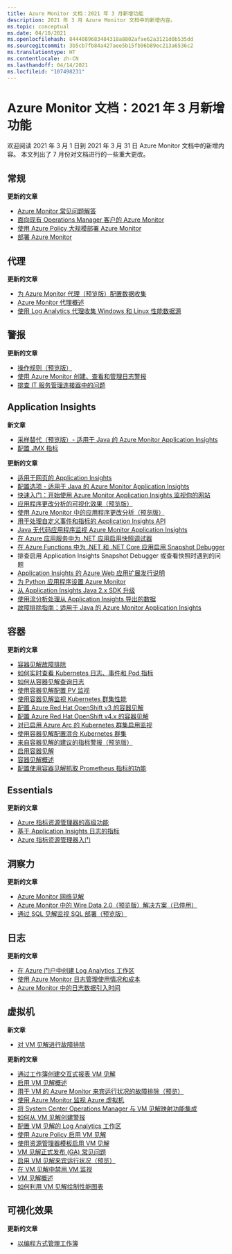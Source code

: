 ```yaml
---
title: Azure Monitor 文档：2021 年 3 月新增功能
description: 2021 年 3 月 Azure Monitor 文档中的新增内容。
ms.topic: conceptual
ms.date: 04/10/2021
ms.openlocfilehash: 8444089683484318a8802afae62a3121d0b535dd
ms.sourcegitcommit: 3b5cb7fb84a427aee5b15fb96b89ec213a6536c2
ms.translationtype: HT
ms.contentlocale: zh-CN
ms.lasthandoff: 04/14/2021
ms.locfileid: "107498231"
---
```

# <a name="azure-monitor-docs-whats-new-for-march-2021"></a>Azure Monitor 文档：2021 年 3 月新增功能

欢迎阅读 2021 年 3 月 1 日到 2021 年 3 月 31 日 Azure Monitor 文档中的新增内容。 本文列出了 7 月份对文档进行的一些重大更改。

## <a name="general"></a>常规

**更新的文章**

- [Azure Monitor 常见问题解答](faq.md)
- [面向现有 Operations Manager 客户的 Azure Monitor](azure-monitor-operations-manager.md)
- [使用 Azure Policy 大规模部署 Azure Monitor](deploy-scale.md)
- [部署 Azure Monitor](deploy.md)
   
## <a name="agents"></a>代理

**更新的文章**

- [为 Azure Monitor 代理（预览版）配置数据收集](agents/data-collection-rule-azure-monitor-agent.md)
- [Azure Monitor 代理概述](agents/agents-overview.md)
- [使用 Log Analytics 代理收集 Windows 和 Linux 性能数据源](agents/data-sources-performance-counters.md)

## <a name="alerts"></a>警报

**更新的文章**

- [操作规则（预览版）](alerts/alerts-action-rules.md)
- [使用 Azure Monitor 创建、查看和管理日志警报](alerts/alerts-log.md)
- [排查 IT 服务管理连接器中的问题](alerts/itsmc-troubleshoot-overview.md)

## <a name="application-insights"></a>Application Insights

**新文章**

- [采样替代（预览版）- 适用于 Java 的 Azure Monitor Application Insights](app/java-standalone-sampling-overrides.md)
- [配置 JMX 指标](app/java-jmx-metrics-configuration.md)

**更新的文章**

- [适用于网页的 Application Insights](app/javascript.md)
- [配置选项 - 适用于 Java 的 Azure Monitor Application Insights](app/java-standalone-config.md)
- [快速入门：开始使用 Azure Monitor Application Insights 监视你的网站](app/website-monitoring.md)
- [应用程序更改分析的可视化效果（预览版）](app/change-analysis-visualizations.md)
- [使用 Azure Monitor 中的应用程序更改分析（预览版）](app/change-analysis.md)
- [用于处理自定义事件和指标的 Application Insights API](app/api-custom-events-metrics.md)
- [Java 无代码应用程序监视 Azure Monitor Application Insights](app/java-in-process-agent.md)
- [在 Azure 应用服务中为 .NET 应用启用快照调试器](app/snapshot-debugger-appservice.md)
- [在 Azure Functions 中为 .NET 和 .NET Core 应用启用 Snapshot Debugger](app/snapshot-debugger-function-app.md)
- [<a id=troubleshooting></a> 排查启用 Application Insights Snapshot Debugger 或查看快照时遇到的问题](app/snapshot-debugger-troubleshoot.md)
- [Application Insights 的 Azure Web 应用扩展发行说明](app/web-app-extension-release-notes.md)
- [为 Python 应用程序设置 Azure Monitor](app/opencensus-python.md)
- [从 Application Insights Java 2.x SDK 升级](app/java-standalone-upgrade-from-2x.md)
- [使用流分析处理从 Application Insights 导出的数据](app/export-stream-analytics.md)
- [故障排除指南：适用于 Java 的 Azure Monitor Application Insights](app/java-standalone-troubleshoot.md)

## <a name="containers"></a>容器

**更新的文章**

- [容器见解故障排除](containers/container-insights-troubleshoot.md)
- [如何实时查看 Kubernetes 日志、事件和 Pod 指标](containers/container-insights-livedata-overview.md)
- [如何从容器见解查询日志](containers/container-insights-log-search.md)
- [使用容器见解配置 PV 监视](containers/container-insights-persistent-volumes.md)
- [使用容器见解监视 Kubernetes 群集性能](containers/container-insights-analyze.md)
- [配置 Azure Red Hat OpenShift v3 的容器见解](containers/container-insights-azure-redhat-setup.md)
- [配置 Azure Red Hat OpenShift v4.x 的容器见解](containers/container-insights-azure-redhat4-setup.md)
- [对已启用 Azure Arc 的 Kubernetes 群集启用监视](containers/container-insights-enable-arc-enabled-clusters.md)
- [使用容器见解配置混合 Kubernetes 群集](containers/container-insights-hybrid-setup.md)
- [来自容器见解的建议的指标警报（预览版）](containers/container-insights-metric-alerts.md)
- [启用容器见解](containers/container-insights-onboard.md)
- [容器见解概述](containers/container-insights-overview.md)
- [配置使用容器见解抓取 Prometheus 指标的功能](containers/container-insights-prometheus-integration.md)

## <a name="essentials"></a>Essentials

**更新的文章**

- [Azure 指标资源管理器的高级功能](essentials/metrics-charts.md)
- [基于 Application Insights 日志的指标](essentials/app-insights-metrics.md)
- [Azure 指标资源管理器入门](essentials/metrics-getting-started.md)


## <a name="insights"></a>洞察力

**更新的文章**

- [Azure Monitor 网络见解](insights/network-insights-overview.md)
- [Azure Monitor 中的 Wire Data 2.0（预览版）解决方案（已停用）](insights/wire-data.md)
- [通过 SQL 见解监视 SQL 部署（预览版）](insights/sql-insights-overview.md)

## <a name="logs"></a>日志

**更新的文章**

- [在 Azure 门户中创建 Log Analytics 工作区](logs/quick-create-workspace.md)
- [使用 Azure Monitor 日志管理使用情况和成本](logs/manage-cost-storage.md)
- [Azure Monitor 中的日志数据引入时间](logs/data-ingestion-time.md)

## <a name="virtual-machines"></a>虚拟机

**新文章**

- [对 VM 见解进行故障排除](vm/vminsights-troubleshoot.md)

**更新的文章**

- [通过工作簿创建交互式报表 VM 见解](vm/vminsights-workbooks.md)
- [启用 VM 见解概述](vm/vminsights-enable-overview.md)
- [用于 VM 的 Azure Monitor 来宾运行状况的故障排除（预览）](vm/vminsights-health-troubleshoot.md)
- [使用 Azure Monitor 监视 Azure 虚拟机](vm/monitor-vm-azure.md)
- [将 System Center Operations Manager 与 VM 见解映射功能集成](vm/service-map-scom.md)
- [如何从 VM 见解创建警报](vm/vminsights-alerts.md)
- [配置 VM 见解的 Log Analytics 工作区](vm/vminsights-configure-workspace.md)
- [使用 Azure Policy 启用 VM 见解](vm/vminsights-enable-policy.md)
- [使用资源管理器模板启用 VM 见解](vm/vminsights-enable-resource-manager.md)
- [VM 见解正式发布 (GA) 常见问题](vm/vminsights-ga-release-faq.md)
- [启用 VM 见解来宾运行状况（预览）](vm/vminsights-health-enable.md)
- [在 VM 见解中禁用 VM 监视](vm/vminsights-optout.md)
- [VM 见解概述](vm/vminsights-overview.md)
- [如何利用 VM 见解绘制性能图表](vm/vminsights-performance.md)

## <a name="visualizations"></a>可视化效果

**更新的文章**

- [以编程方式管理工作簿](visualize/workbooks-automate.md)

